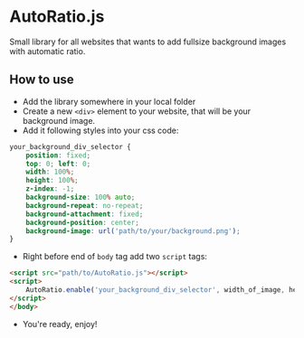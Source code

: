 # AutoRatio.js
Small library for all websites that wants to add fullsize background images with automatic ratio.

## How to use
* Add the library somewhere in your local folder
* Create a new `<div>` element to your website, that will be your background image.
* Add it following styles into your css code:
```css
your_background_div_selector {
	position: fixed;
	top: 0; left: 0;
	width: 100%;
	height: 100%;
	z-index: -1;
	background-size: 100% auto;
	background-repeat: no-repeat;
	background-attachment: fixed;
	background-position: center;
	background-image: url('path/to/your/background.png');
}
```
* Right before end of `body` tag add two `script` tags:
```html
<script src="path/to/AutoRatio.js"></script>
<script>
	AutoRatio.enable('your_background_div_selector', width_of_image, height_of_image);
</script>
</body>
```
* You're ready, enjoy!
